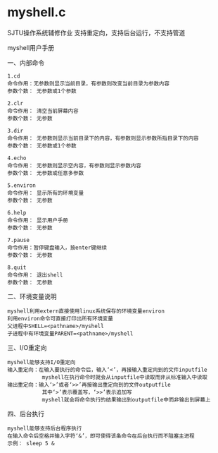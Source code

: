 # myshell.c
SJTU操作系统辅修作业
支持重定向，支持后台运行，不支持管道

myshell用户手册

一、内部命令

    1.cd
    命令作用：无参数则显示当前目录，有参数则改变当前目录为参数内容
    参数个数： 无参数或1个参数
    
    2.clr
    命令作用： 清空当前屏幕内容
    参数个数： 无参数
    
    3.dir
    命令作用： 无参数则显示当前目录下的内容，有参数则显示参数所指目录下的内容
    参数个数： 无参数或1个参数
    
    4.echo
    命令作用： 无参数则显示空内容，有参数则显示参数内容
    参数个数： 无参数或任意多参数
    
    5.environ
    命令作用： 显示所有的环境变量
    参数个数： 无参数
    
    6.help
    命令作用： 显示用户手册
    参数个数： 无参数
    
    7.pause
    命令作用：暂停键盘输入，按enter键继续
    参数个数： 无参数
    
    8.quit
    命令作用： 退出shell
    参数个数： 无参数
    

二、环境变量说明

    myshell利用extern直接使用linux系统保存的环境变量environ
    利用environ命令可直接打印出所有环境变量
    父进程中SHELL=<pathname>/myshell
    子进程中有环境变量PARENT=<pathname>/myshell 
    

三、I/O重定向

    myshell能够支持I/O重定向
    输入重定向：在输入要执行的命令后，输入‘<’，再接输入重定向到的文件inputfile
               myshell在执行命令时就会从inputfile中读取而非从标准输入中读取
    输出重定向：输入‘>’或者‘>>’再接输出重定向到的文件outputfile
               其中‘>’表示覆盖写，‘>>’表示追加写
               myshell就会将命令执行的结果输出到outputfile中而非输出到屏幕上

四、后台执行

    myshell能够支持后台程序执行
    在输入命令后空格并输入字符‘&’，即可使得该条命令在后台执行而不阻塞主进程
    示例： sleep 5 &
